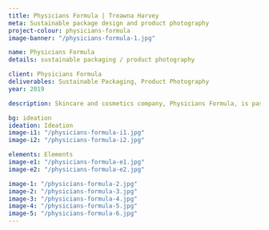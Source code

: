 ```yaml
---
title: Physicians Formula | Treawna Harvey
meta: Sustainable package design and product photography
project-colour: physicians-formula
image-banner: "/physicians-formula-1.jpg"

name: Physicians Formula
details: sustainable packaging / product photography

client: Physicians Formula
deliverables: Sustainable Packaging, Product Photography
year: 2019

description: Skincare and cosmetics company, Physicians Formula, is passionate about healthy beauty and focuses on gentle ingredients for the skin. Although they have begun using environmentally friendly materials, some of their packaging contains single-use plastics. <br><br>This redesign concept for a charcoal cleansing stick aims to make use of biodegradable, eco-friendly materials in lieu of plastic and incorporates imagery that highlights the natural ingredients used in this product while reinforcing the concept of healthy beauty central to the brand.

bg: ideation
ideation: Ideation
image-i1: "/physicians-formula-i1.jpg"
image-i2: "/physicians-formula-i2.jpg"

elements: Elements
image-e1: "/physicians-formula-e1.jpg"
image-e2: "/physicians-formula-e2.jpg"

image-1: "/physicians-formula-2.jpg"
image-2: "/physicians-formula-3.jpg"
image-3: "/physicians-formula-4.jpg"
image-4: "/physicians-formula-5.jpg"
image-5: "/physicians-formula-6.jpg"
---
```

